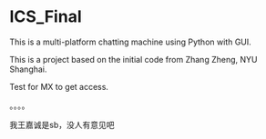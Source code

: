# ICS_Final

This is a multi-platform chatting machine using Python with GUI.

This is a project based on the initial code from Zhang Zheng, NYU Shanghai.

Test for MX to get access.

。。。。

我王嘉诚是sb，没人有意见吧